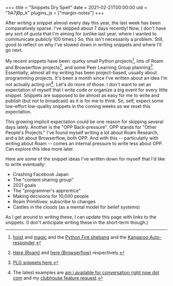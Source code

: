 +++
title = "Snippets Dry Spell"
date = 2021-02-21T00:00:00
uid = "1iA7jBp_k"
plugins_js = ["margin-notes"]
+++

After writing a snippet almost every day this year, the last week has been comparatively sparse. I've skipped about 7 days recently! Now, I don't have any sort of quota that I'm aiming for (unlike last year, where I wanted to communicate publicly 100 times.) So, this isn't necessarily a problem. Still, good to reflect on why I've slowed down in writing snippets and where I'll go next.

My recent snippets have been: quirky small Python projects[^1], lots of Roam and Browserflow projects[^2], and some Peer Learning Group planning[^3]. Essentially, almost all my writing has been project-based, usually about programming projects. It's been a month since I've written about an idea I'm not actually acting on[^4]. Let's do more of those. I don't want to set an expectation of myself that I write code or organize a big event for every little snippet. Snippets are supposed to be almost as easy for me to write and publish (but not to broadcast) as it is for me to think. So, self, expect some low-effort low-quality snippets in the coming weeks as we reset this expectation.

This growing implicit expectation could be one reason for skipping several days lately. Another is the "OPP Back-pressure". OPP stands for "Other People's Projects." I've found myself writing a lot about Roam Research, and a bit about Browserflow, both OPP. And with this -- particularly with writing about Roam -- comes an internal pressure to write less about OPP. Can explore this idea more later.

[^1]: [hoist](/snippets/2021-01-18-python-hoist-locals-only/) and [magic](/snippets/2021-02-17-python-magic-functions/) and the [Python Fire shebang](/snippets/2021-02-14-the-python-fire-shebang/) and the [Kangaroo Auto-responder](/snippets/2021-01-29-kangaroo-auto-responder/).

[^2]: [Here (Roam)](/tags/roam-research) and [here (Browserflow)](/tags/browserflow) respectively.

[^3]: [PLG snippets here.](/tags/peer-learning-group)

[^4]: The latest examples are [am i available for conversation right now dot com](/snippets/2021-01-22-am-i-available-for-conversation-right-now-dot-com/) and my [clubhouse feature request](/snippets/2021-01-20-clubhouse-feature-request-save-last-60-seconds/).

Here are some of the snippet ideas I've written down for myself that I'd like to write eventually:

- Crashing Facebook Japan
- The "content sharing group"
- 2021 goals
- The "programmer's apprentice"
- Making decisions for 10,000 people
- Roam Primitives: subscribe to changes
- Castles in the clouds (as a mental model for belief systems)

As I get around to writing these, I can update this page with links to the snippets. (I don't anticipate writing these in the short-term though.)
